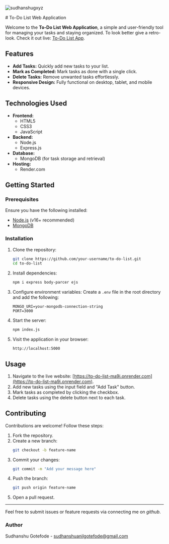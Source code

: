 <p align="left"> <img src="https://komarev.com/ghpvc/?username=sudhanshugxyz&label=Profile%20views&color=0e75b6&style=flat" alt="sudhanshugxyz" /> </p>
# To-Do List Web Application

Welcome to the **To-Do List Web Application**, a simple and user-friendly tool for managing your tasks and staying organized. To look better give a retro-look. Check it out live: [To-Do List App](https://to-do-list-ma9i.onrender.com).

## Features

- **Add Tasks:** Quickly add new tasks to your list.
- **Mark as Completed:** Mark tasks as done with a single click.
- **Delete Tasks:** Remove unwanted tasks effortlessly.
- **Responsive Design:** Fully functional on desktop, tablet, and mobile devices.

## Technologies Used

- **Frontend:**
  - HTML5
  - CSS3
  - JavaScript
- **Backend:**
  - Node.js
  - Express.js
- **Database:**
  - MongoDB (for task storage and retrieval)
- **Hosting:**
  - Render.com

## Getting Started

### Prerequisites
Ensure you have the following installed:

- [Node.js](https://nodejs.org/) (v16+ recommended)
- [MongoDB](https://www.mongodb.com/try/download/community)

### Installation

1. Clone the repository:
   ```bash
   git clone https://github.com/your-username/to-do-list.git
   cd to-do-list
   ```

2. Install dependencies:
   ```bash
   npm i express body-parcer ejs
   ```

3. Configure environment variables:
   Create a `.env` file in the root directory and add the following:
   ```env
   MONGO_URI=your-mongodb-connection-string
   PORT=3000
   ```

4. Start the server:
   ```bash
   npm index.js
   ```

5. Visit the application in your browser:
   ```
   http://localhost:5000
   ```

## Usage

1. Navigate to the live website: [https://to-do-list-ma9i.onrender.com](https://to-do-list-ma9i.onrender.com).
2. Add new tasks using the input field and "Add Task" button.
3. Mark tasks as completed by clicking the checkbox.
4. Delete tasks using the delete button next to each task.

## Contributing

Contributions are welcome! Follow these steps:

1. Fork the repository.
2. Create a new branch:
   ```bash
   git checkout -b feature-name
   ```
3. Commit your changes:
   ```bash
   git commit -m "Add your message here"
   ```
4. Push the branch:
   ```bash
   git push origin feature-name
   ```
5. Open a pull request.



---

Feel free to submit issues or feature requests via connecting me on *github*.

### Author
Sudhanshu Gotefode - sudhanshuanilgotefode@gmail.com 
